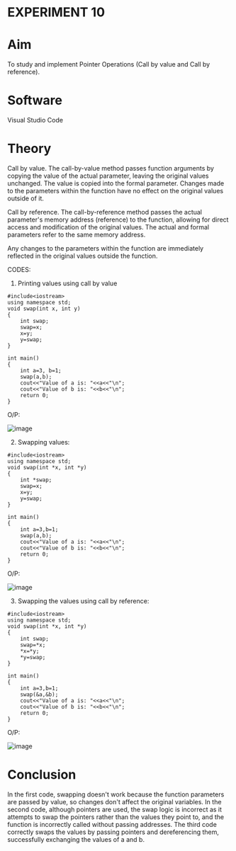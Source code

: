 # EXPERIMENT 10
# Aim
To study and implement Pointer Operations (Call by value and Call by reference).
# Software
Visual Studio Code
# Theory 
Call by value.
The call-by-value method passes function arguments by copying the value of the actual parameter, leaving the original values unchanged.
The value is copied into the formal parameter.
Changes made to the parameters within the function have no effect on the original values outside of it.

Call by reference.
The call-by-reference method passes the actual parameter's memory address (reference) to the function, allowing for direct access and modification of the original values.
The actual and formal parameters refer to the same memory address.

Any changes to the parameters within the function are immediately reflected in the original values outside the function.

CODES:
1. Printing values using call by value
```
#include<iostream> 
using namespace std; 
void swap(int x, int y) 
{
    int swap;
    swap=x;
    x=y;
    y=swap;
}

int main() 
{
    int a=3, b=1;
    swap(a,b);
    cout<<"Value of a is: "<<a<<"\n";
    cout<<"Value of b is: "<<b<<"\n";
    return 0;
}
```

O/P:

![image](https://github.com/user-attachments/assets/96c5d915-0142-40e9-b580-631b05a8bcb1)

2. Swapping values:
```
#include<iostream> 
using namespace std; 
void swap(int *x, int *y) 
{
    int *swap;
    swap=x;
    x=y;
    y=swap;
}

int main() 
{
    int a=3,b=1;
    swap(a,b);
    cout<<"Value of a is: "<<a<<"\n";
    cout<<"Value of b is: "<<b<<"\n";
    return 0;
}
```

O/P:

![image](https://github.com/user-attachments/assets/4965ff0c-b211-46b2-8abb-3d97b9bb2d22)

3. Swapping the values using call by reference:
```
#include<iostream> 
using namespace std; 
void swap(int *x, int *y) 
{
    int swap;
    swap=*x;
    *x=*y;
    *y=swap;
}

int main() 
{
    int a=3,b=1;
    swap(&a,&b);
    cout<<"Value of a is: "<<a<<"\n";
    cout<<"Value of b is: "<<b<<"\n";
    return 0;
}
```

O/P:

![image](https://github.com/user-attachments/assets/d222158c-0b90-4706-9583-0dae46bc80f4)

# Conclusion
In the first code, swapping doesn't work because the function parameters are passed by value, so changes don't affect the original variables. In the second code, although pointers are used, the swap logic is incorrect as it attempts to swap the pointers rather than the values they point to, and the function is incorrectly called without passing addresses. The third code correctly swaps the values by passing pointers and dereferencing them, successfully exchanging the values of a and b.

